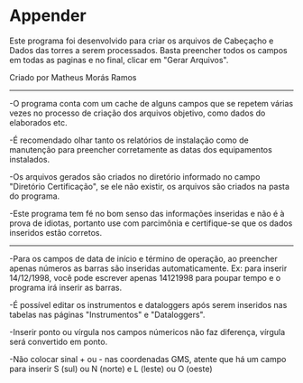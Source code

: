 # Appender
Este programa foi desenvolvido para criar os arquivos de Cabeçaçho e Dados das torres a serem processados.
Basta preencher todos os campos em todas as paginas e no final, clicar em "Gerar Arquivos".

Criado por Matheus Morás Ramos

----------------------------------------------------------------------------------------------------------------------

-O programa conta com um cache de alguns campos que se repetem várias vezes no processo de criação dos arquivos objetivo,
como dados do elaborados etc.

-É recomendado olhar tanto os relatórios de instalação como de manutenção para preencher corretamente as datas dos equipamentos
instalados.

-Os arquivos gerados são criados no diretório informado no campo "Diretório Certificação", se ele não existir, os arquivos são
criados na pasta do programa.

-Este programa tem fé no bom senso das informações inseridas e não é à prova de idiotas, portanto use com parcimônia e certifique-se
que os dados inseridos estão corretos.


----------------------------------------------------------------------------------------------------------------------

-Para os campos de data de início e término de operação, ao preencher apenas números as barras são inseridas automaticamente.
Ex: para inserir 14/12/1998, você pode escrever apenas 14121998 para poupar tempo e o programa irá inserir as barras.

-É possível editar os instrumentos e dataloggers após serem inseridos nas tabelas nas páginas "Instrumentos" e "Dataloggers".

-Inserir ponto ou vírgula nos campos númericos não faz diferença, vírgula será convertido em ponto.

-Não colocar sinal + ou - nas coordenadas GMS, atente que há um campo para inserir S (sul) ou N (norte) e L (leste) ou O (oeste)

